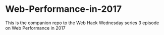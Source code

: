 # Web-Performance-in-2017
This is the companion repo to the Web Hack Wednesday series 3 episode on Web Performance in 2017
